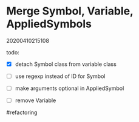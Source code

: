 Merge Symbol, Variable, AppliedSymbols
=
20200410215108

todo:
- [x] detach Symbol class from variable class
- [ ] use regexp instead of ID for Symbol
- [ ] make arguments optional in AppliedSymbol
- [ ] remove Variable
 

#refactoring